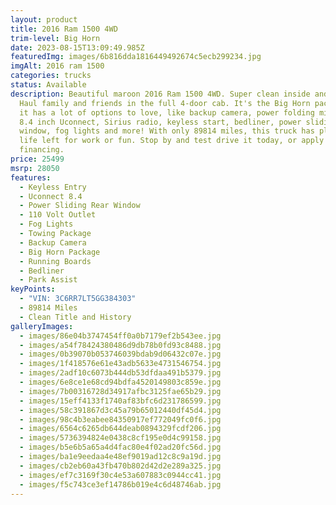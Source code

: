 ```yaml
---
layout: product
title: 2016 Ram 1500 4WD
trim-level: Big Horn
date: 2023-08-15T13:09:49.985Z
featuredImg: images/6b816dda1816449492674c5ecb299234.jpg
imgAlt: 2016 ram 1500
categories: trucks
status: Available
description: Beautiful maroon 2016 Ram 1500 4WD. Super clean inside and out.
  Haul family and friends in the full 4-door cab. It's the Big Horn packages, so
  it has a lot of options to love, like backup camera, power folding mirrors,
  8.4 inch Uconnect, Sirius radio, keyless start, bedliner, power sliding rear
  window, fog lights and more! With only 89814 miles, this truck has plenty of
  life left for work or fun. Stop by and test drive it today, or apply for
  financing.
price: 25499
msrp: 28050
features:
  - Keyless Entry
  - Uconnect 8.4
  - Power Sliding Rear Window
  - 110 Volt Outlet
  - Fog Lights
  - Towing Package
  - Backup Camera
  - Big Horn Package
  - Running Boards
  - Bedliner
  - Park Assist
keyPoints:
  - "VIN: 3C6RR7LT5GG384303"
  - 89814 Miles
  - Clean Title and History
galleryImages:
  - images/86e04b3747454ff0a0b7179ef2b543ee.jpg
  - images/a54f78424380486d9db78b0fd93c8488.jpg
  - images/0b39070b053746039bdab9d06432c07e.jpg
  - images/1f418576e61e43adb5633e4731546754.jpg
  - images/2adf10c6073b444db53dfdaa491b5379.jpg
  - images/6e8ce1e68cd94bdfa4520149803c859e.jpg
  - images/7b00316728d34917afbc3125fae65b29.jpg
  - images/15eff4133f1740af83bfc6d231786599.jpg
  - images/58c391867d3c45a79b65012440df45d4.jpg
  - images/98c4b3eabee84350917ef772049fc0f6.jpg
  - images/6564c6265db644deab0894329fcdf206.jpg
  - images/5736394824e0438c8cf195e0d4c99158.jpg
  - images/b5e6b5a65a4d4fac80e4f02ad20fc56d.jpg
  - images/ba1e9eedaa4e48ef9019ad12c8c9a19d.jpg
  - images/cb2eb60a43fb470b802d42d2e289a325.jpg
  - images/ef7c3169f30c4e53a607883c0944cc41.jpg
  - images/f5c743ce3ef14786b019e4c6d48746ab.jpg
---
```


